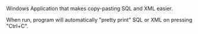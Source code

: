 Windows Application that makes copy-pasting SQL and XML easier.

When run, program will automatically "pretty print" SQL or XML on pressing "Ctrl+C".
